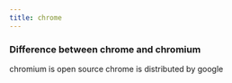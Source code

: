 ```yaml
---
title: chrome
---
```


### Difference between chrome and chromium

chromium is open source
chrome is distributed by google

